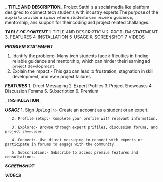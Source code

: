 _ **TITLE AND DESCRIPTION**_
Project Sathi is a social media like platform designed to connect tech students with industry experts.The purpose of the app is to provide a space where students can receive guidance, 
mentorship, and support for their coding and project related challanges.

_**TABLE OF CONTENT**_
       1. TITLE AND DESCRIPTION
       2. PROBLEM STATEMENT
       3. FEATURES
       4. INSTALLATION
       5. USAGE
       6. SCREENSHOT
       7. VIDEOS

_**PROBLEM STATEMENT**_

1. Identify the problem:- Many tech students face difficulties in finding reliable guidance and mentorship, which can hinder their learning ad project development. 
2. Explain the impact:- This gap can lead to frustration, stagnation in skill development, and even project failures.

  _**FEATURES**_
       1. Direct Messaging 
       2. Expert Profiles
       3. Project Showcases
       4. Discussion Forums
       5. Subscription
       6. Premium

_ **INSTALLATION**_



_**USAGE**_
       1. Sign Up/Log in:- Create an account as a student or  an expert.

       2. Profile Setup:- Complete your profile with relevant information.

       3. Explore:- Browse through expert prifiles, discussion forums, and project showcases.

       4. Connect:- Use direct messaging to connect with experts or participate in forums to engage with the community.

       5. Subscription:- Subscribe to access premium features and consultations.


_**SCREENSHOT**_


_**VIDEOS**_






